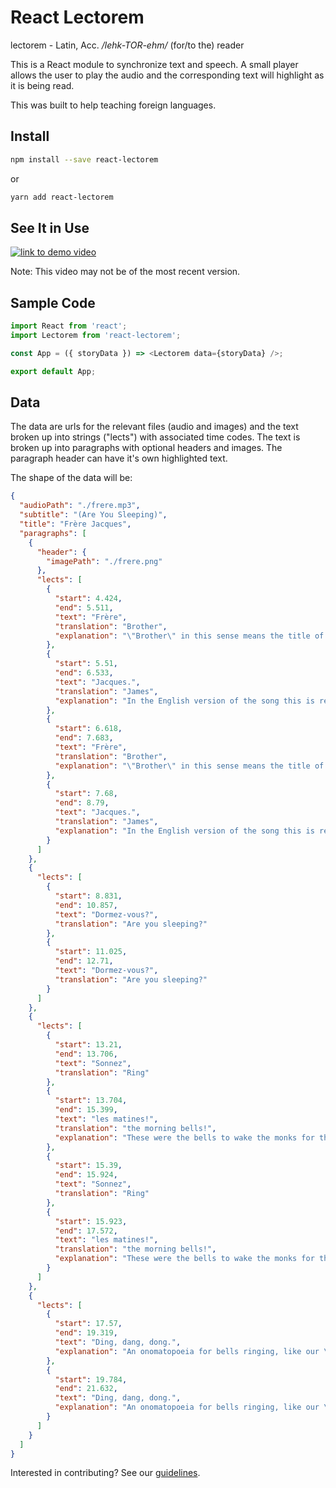 # React Lectorem

lectorem - Latin, Acc.
<i>/lehk-TOR-ehm/</i>
(for/to the) reader

This is a React module to synchronize text and speech. A small player allows the user to play the audio and the corresponding text will highlight as it is being read.

This was built to help teaching foreign languages.

## Install

```bash
npm install --save react-lectorem
```

or

```bash
yarn add react-lectorem
```

## See It in Use

[![link to demo video](http://img.youtube.com/vi/HQ0zgyx0alY/0.jpg)](http://www.youtube.com/watch?v=HQ0zgyx0alY 'React Lectorem Demo')

Note: This video may not be of the most recent version.

## Sample Code

```javascript
import React from 'react';
import Lectorem from 'react-lectorem';

const App = ({ storyData }) => <Lectorem data={storyData} />;

export default App;
```

## Data

The data are urls for the relevant files (audio and images) and the text broken up into strings ("lects") with associated time codes. The text is broken up into paragraphs with optional headers and images. The paragraph header can have it's own highlighted text.

The shape of the data will be:

```json
{
  "audioPath": "./frere.mp3",
  "subtitle": "(Are You Sleeping)",
  "title": "Frère Jacques",
  "paragraphs": [
    {
      "header": {
        "imagePath": "./frere.png"
      },
      "lects": [
        {
          "start": 4.424,
          "end": 5.511,
          "text": "Frère",
          "translation": "Brother",
          "explanation": "\"Brother\" in this sense means the title of a monk. \"Frère\" is also where we get our word \"friar\""
        },
        {
          "start": 5.51,
          "end": 6.533,
          "text": "Jacques.",
          "translation": "James",
          "explanation": "In the English version of the song this is rendered as \"John\" but a more accurate translation would be \"James\" or \"Jacob\", from the Latin \"Iacobus\"."
        },
        {
          "start": 6.618,
          "end": 7.683,
          "text": "Frère",
          "translation": "Brother",
          "explanation": "\"Brother\" in this sense means the title of a monk. \"Frère\" is also where we get our word \"friar\""
        },
        {
          "start": 7.68,
          "end": 8.79,
          "text": "Jacques.",
          "translation": "James",
          "explanation": "In the English version of the song this is rendered as \"John\" but a more accurate translation would be \"James\" or \"Jacob\", from the Latin \"Iacobus\"."
        }
      ]
    },
    {
      "lects": [
        {
          "start": 8.831,
          "end": 10.857,
          "text": "Dormez-vous?",
          "translation": "Are you sleeping?"
        },
        {
          "start": 11.025,
          "end": 12.71,
          "text": "Dormez-vous?",
          "translation": "Are you sleeping?"
        }
      ]
    },
    {
      "lects": [
        {
          "start": 13.21,
          "end": 13.706,
          "text": "Sonnez",
          "translation": "Ring"
        },
        {
          "start": 13.704,
          "end": 15.399,
          "text": "les matines!",
          "translation": "the morning bells!",
          "explanation": "These were the bells to wake the monks for the \"matins\", the first chants in the day, very early in the morning."
        },
        {
          "start": 15.39,
          "end": 15.924,
          "text": "Sonnez",
          "translation": "Ring"
        },
        {
          "start": 15.923,
          "end": 17.572,
          "text": "les matines!",
          "translation": "the morning bells!",
          "explanation": "These were the bells to wake the monks for the \"matins\", the first chants in the day, very early in the morning."
        }
      ]
    },
    {
      "lects": [
        {
          "start": 17.57,
          "end": 19.319,
          "text": "Ding, dang, dong.",
          "explanation": "An onomatopoeia for bells ringing, like our \"ding dong\"."
        },
        {
          "start": 19.784,
          "end": 21.632,
          "text": "Ding, dang, dong.",
          "explanation": "An onomatopoeia for bells ringing, like our \"ding dong\"."
        }
      ]
    }
  ]
}
```

Interested in contributing? See our [guidelines](./CONTRIBUTING.md).
